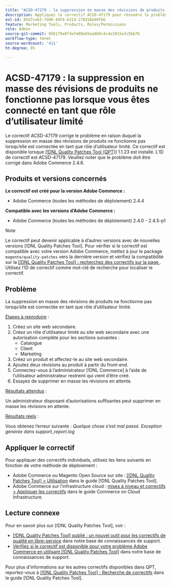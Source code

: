```yaml
---
title: "ACSD-47179 : la suppression en masse des révisions de produits ne fonctionne pas lorsque vous êtes connecté en tant que rôle d’utilisateur limité"
description: Appliquez le correctif ACSD-47179 pour résoudre le problème Adobe Commerce en raison duquel la suppression en masse des révisions de produits ne fonctionne pas lorsque vous êtes connecté en tant que rôle d’utilisateur limité.
exl-id: 85d7ce63-7dd6-4df4-b314-278d18e69fbb
feature: Marketing Tools, Products, Roles/Permissions
role: Admin
source-git-commit: 958179e0f3efe08e65ea8b0c4c4e1015e3c5bb76
workflow-type: tm+mt
source-wordcount: '411'
ht-degree: 0%

---
```


# ACSD-47179 : la suppression en masse des révisions de produits ne fonctionne pas lorsque vous êtes connecté en tant que rôle d’utilisateur limité

Le correctif ACSD-47179 corrige le problème en raison duquel la suppression en masse des révisions de produits ne fonctionne pas lorsqu’elle est connectée en tant que rôle d’utilisateur limité. Ce correctif est disponible lorsque [[!DNL Quality Patches Tool (QPT)]](/help/announcements/adobe-commerce-announcements/magento-quality-patches-released-new-tool-to-self-serve-quality-patches.md) 1.1.23 est installé. L’ID de correctif est ACSD-47179. Veuillez noter que le problème doit être corrigé dans Adobe Commerce 2.4.6.

## Produits et versions concernés

**Le correctif est créé pour la version Adobe Commerce :**

* Adobe Commerce (toutes les méthodes de déploiement) 2.4.4

**Compatible avec les versions d’Adobe Commerce :**

* Adobe Commerce (toutes les méthodes de déploiement) 2.4.0 - 2.4.5-p1

>[!NOTE]
>
>Le correctif peut devenir applicable à d’autres versions avec de nouvelles versions [!DNL Quality Patches Tool]. Pour vérifier si le correctif est compatible avec votre version Adobe Commerce, mettez à jour le package `magento/quality-patches` vers la dernière version et vérifiez la compatibilité sur la [[!DNL Quality Patches Tool] : recherchez des correctifs sur la page ](https://experienceleague.adobe.com/tools/commerce-quality-patches/index.html). Utilisez l’ID de correctif comme mot-clé de recherche pour localiser le correctif.

## Problème

La suppression en masse des révisions de produits ne fonctionne pas lorsqu’elle est connectée en tant que rôle d’utilisateur limité.

<u>Étapes à reproduire</u> :

1. Créez un site web secondaire.
1. Créez un rôle d’utilisateur limité au site web secondaire avec une autorisation complète pour les sections suivantes :
   * Catalogue
   * Client
   * Marketing
1. Créez un produit et affectez-le au site web secondaire.
1. Ajoutez deux révisions au produit à partir du front-end.
1. Connectez-vous à l’administrateur [!DNL Commerce] à l’aide de l’utilisateur administrateur restreint qui vient d’être créé.
1. Essayez de supprimer en masse les révisions en attente.

<u>Résultats attendus</u> :

Un administrateur disposant d’autorisations suffisantes peut supprimer en masse les révisions en attente.

<u>Résultats réels</u> :

Vous obtenez l’erreur suivante : _Quelque chose s’est mal passé. Exception générée dans support_report.log_

## Appliquer le correctif

Pour appliquer des correctifs individuels, utilisez les liens suivants en fonction de votre méthode de déploiement :

* Adobe Commerce ou Magento Open Source sur site : [[!DNL Quality Patches Tool] > Utilisation](https://experienceleague.adobe.com/docs/commerce-operations/tools/quality-patches-tool/usage.html) dans le guide [!DNL Quality Patches Tool].
* Adobe Commerce sur l’infrastructure cloud : [mises à niveau et correctifs > Appliquer les correctifs](https://experienceleague.adobe.com/docs/commerce-cloud-service/user-guide/develop/upgrade/apply-patches.html) dans le guide Commerce on Cloud Infrastructure.

## Lecture connexe

Pour en savoir plus sur [!DNL Quality Patches Tool], voir :

* [[!DNL Quality Patches Tool] publié : un nouvel outil pour les correctifs de qualité en libre-service](/help/announcements/adobe-commerce-announcements/magento-quality-patches-released-new-tool-to-self-serve-quality-patches.md) dans notre base de connaissances de support.
* [Vérifiez si le correctif est disponible pour votre problème Adobe Commerce en utilisant  [!DNL Quality Patches Tool]](/help/support-tools/patches-available-in-qpt-tool/check-patch-for-magento-issue-with-magento-quality-patches.md) dans notre base de connaissances de support.

Pour plus d&#39;informations sur les autres correctifs disponibles dans QPT, reportez-vous à [[!DNL Quality Patches Tool] : Recherche de correctifs](https://experienceleague.adobe.com/tools/commerce-quality-patches/index.html) dans le guide [!DNL Quality Patches Tool].

